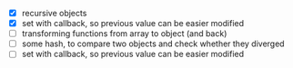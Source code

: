 * [x] recursive objects
* [x] set with callback, so previous value can be easier modified
* [ ] transforming functions from array to object (and back)
* [ ] some hash, to compare two objects and check whether they diverged
* [ ] set with callback, so previous value can be easier modified
